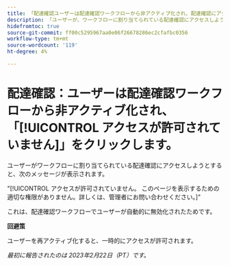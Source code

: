 ```yaml
---
title: 「配達確認ユーザーは配達確認ワークフローから非アクティブ化され、配達確認にアクセスする際にアクセスできなくなります」
description: 「ユーザーが、ワークフローに割り当てられている配達確認にアクセスしようとすると、「アクセスが許可されていません」というメッセージが表示されます。」
hidefromtoc: true
source-git-commit: ff00c5295967aa0e06f26678286ec2cfafbc0356
workflow-type: tm+mt
source-wordcount: '119'
ht-degree: 4%

---
```



# 配達確認：ユーザーは配達確認ワークフローから非アクティブ化され、「[!UICONTROL アクセスが許可されていません]」をクリックします。

<!--This is on both the WF and WFP TOCs-->

ユーザーがワークフローに割り当てられている配達確認にアクセスしようとすると、次のメッセージが表示されます。

&quot;[!UICONTROL アクセスが許可されていません。 このページを表示するための適切な権限がありません。詳しくは、管理者にお問い合わせください。]&quot;

これは、配達確認ワークフローでユーザーが自動的に無効化されたためです。

**回避策**

ユーザーを再アクティブ化すると、一時的にアクセスが許可されます。

_最初に報告されたのは 2023年2月22日（PT）です。_

